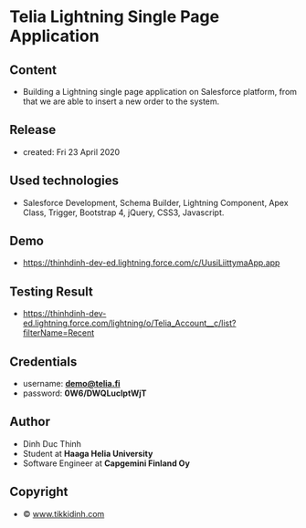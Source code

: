 
# Telia Lightning Single Page Application
## Content 
- Building a Lightning single page application on Salesforce platform, from that we are able to insert a new order to the system.

## Release 
- created: Fri 23 April 2020

## Used technologies
- Salesforce Development, Schema Builder, Lightning Component, Apex Class, Trigger, Bootstrap 4, jQuery, CSS3, Javascript.

## Demo
- https://thinhdinh-dev-ed.lightning.force.com/c/UusiLiittymaApp.app

## Testing Result
- https://thinhdinh-dev-ed.lightning.force.com/lightning/o/Telia_Account__c/list?filterName=Recent

## Credentials
- username: **demo@telia.fi**
- password: **0W6/DWQLuclptWjT**

## Author
- Dinh Duc Thinh
- Student at <b>Haaga Helia University</b>
- Software Engineer at <b>Capgemini Finland Oy</b>

## Copyright 
- © www.tikkidinh.com
